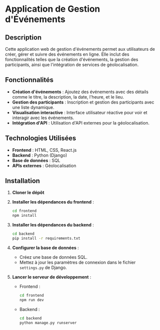 # Application de Gestion d'Événements

## Description

Cette application web de gestion d'événements permet aux utilisateurs de créer, gérer et suivre des événements en ligne. Elle inclut des fonctionnalités telles que la création d'événements, la gestion des participants, ainsi que l'intégration de services de géolocalisation.

## Fonctionnalités

- **Création d'événements** : Ajoutez des événements avec des détails comme le titre, la description, la date, l'heure, et le lieu.
- **Gestion des participants** : Inscription et gestion des participants avec une liste dynamique.
- **Visualisation interactive** : Interface utilisateur réactive pour voir et interagir avec les événements.
- **Intégration d'API** : Utilisation d'API externes pour la géolocalisation.

## Technologies Utilisées

- **Frontend** : HTML, CSS, React.js
- **Backend** : Python (Django)
- **Base de données** : SQL
- **APIs externes** : Géolocalisation

## Installation

1. **Cloner le dépôt** 

2. **Installer les dépendances du frontend** :
    ```bash
    cd frontend
    npm install
    ```

3. **Installer les dépendances du backend** :
    ```bash
    cd backend
    pip install -r requirements.txt
    ```

4. **Configurer la base de données** :
    - Créez une base de données SQL.
    - Mettez à jour les paramètres de connexion dans le fichier `settings.py` de Django.

5. **Lancer le serveur de développement** :

    - Frontend :
      ```bash
      cd frontend
      npm run dev
      ```
    - Backend :
      ```bash
      cd backend
      python manage.py runserver
      ```

